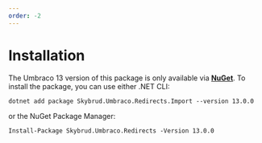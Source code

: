 ```yaml
---
order: -2
---
```


# Installation

The Umbraco 13 version of this package is only available via [**NuGet**](https://www.nuget.org/packages/Skybrud.Umbraco.Redirects.Import). To install the package, you can use either .NET CLI:

```
dotnet add package Skybrud.Umbraco.Redirects.Import --version 13.0.0
```

or the NuGet Package Manager:

```
Install-Package Skybrud.Umbraco.Redirects -Version 13.0.0
```
